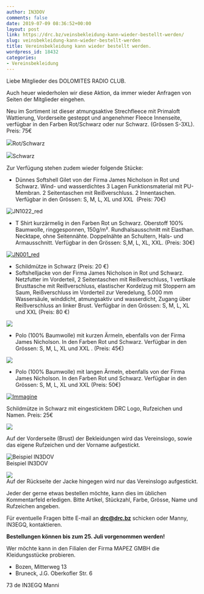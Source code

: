 ```yaml
---
author: IN3DOV
comments: false
date: 2019-07-09 08:36:52+00:00
layout: post
link: https://drc.bz/veinsbekleidung-kann-wieder-bestellt-werden/
slug: veinsbekleidung-kann-wieder-bestellt-werden
title: Vereinsbekleidung kann wieder bestellt werden.
wordpress_id: 18432
categories:
- Vereinsbekleidung
---
```





Liebe Mitglieder des DOLOMITES RADIO CLUB.







Auch heuer wiederholen wir diese Aktion, da immer wieder Anfragen von Seiten der Mitglieder eingehen. 







Neu im Sortiment ist dieser atmungsaktive Strechfleece mit Primaloft Wattierung, Vorderseite gesteppt und angenehmer Fleece Innenseite, verfügbar in den Farben Rot/Schwarz oder nur Schwarz. (Grössen S-3XL). Preis: 75€







![](https://drc.bz/wp-content/uploads/2019/07/JN593-787x1024.jpg)Rot/Schwarz







![](https://drc.bz/wp-content/uploads/2019/07/JN593-1-1-759x1024.jpg)Schwarz







Zur Verfügung stehen zudem wieder folgende Stücke:







  * Dünnes Softshell Gilet von der Firma James Nicholson in Rot und Schwarz. Wind- und wasserdichtes 3 Lagen Funktionsmaterial mit PU-Membran. 2 Seitentaschen mit Reißverschluss. 2 Innentaschen. Verfügbar in den Grössen: S, M, L, XL und XXL  (Preis: 70€)






![JN1022_red](https://drc.bz/wp-content/uploads/2016/04/JN1022_red-185x300.jpg)







  * T Shirt kurzärmelig in den Farben Rot un Schwarz. Oberstoff 100% Baumwolle, ringgesponnen, 150g/m². Rundhalsausschnitt mit Elasthan. Necktape, ohne Seitennähte. Doppelnähte an Schultern, Hals- und Armausschnitt. Verfügbar in den Grössen: S,M, L, XL, XXL. (Preis: 30€)






[![JN001_red](https://drc.bz/wp-content/uploads/2016/04/JN001_red-150x150.jpg)](https://drc.bz/wp-content/uploads/2016/04/JN001_red.jpg)







  * Schildmütze in Schwarz (Preis: 20 €)
  * Softshelljacke von der Firma James Nicholson in Rot und Schwarz. Netzfutter im Vorderteil, 2 Seitentaschen mit Reißverschluss, 1 vertikale Brusttasche mit Reißverschluss, elastischer Kordelzug mit Stoppern am Saum, Reißverschluss im Vorderteil zur Veredelung, 5.000 mm Wassersäule, winddicht, atmungsaktiv und wasserdicht, Zugang über Reißverschluss an linker Brust. Verfügbar in den Grössen: S, M, L, XL und XXL (Preis: 80 €)






![](https://drc.bz/wp-content/uploads/2010/04/Beide-Jacken.bmp)







  * Polo (100% Baumwolle) mit kurzen Ärmeln, ebenfalls von der Firma James Nicholson. In den Farben Rot und Schwarz. Verfügbar in den Grössen: S, M, L, XL und XXL . (Preis: 45€)






![](https://drc.bz/wp-content/uploads/2010/04/beide-polo2.jpg)







  * Polo (100% Baumwolle) mit langen Ärmeln, ebenfalls von der Firma James Nicholson. In den Farben Rot und Schwarz. Verfügbar in den Grössen: S, M, L, XL und XXL (Preis: 50€)






[![Immagine](https://drc.bz/wp-content/uploads/2014/08/Immagine-279x300.jpg)](https://drc.bz/wp-content/uploads/2014/08/Immagine.jpg)







Schildmütze in Schwarz mit  eingesticktem DRC Logo, Rufzeichen und Namen. Preis: 25€







![](https://drc.bz/wp-content/uploads/2019/07/mb035.jpg)







Auf der Vorderseite (Brust) der Bekleidungen wird das Vereinslogo, sowie das eigene Rufzeichen und der Vorname aufgestickt.







![Beispiel IN3DOV](https://drc.bz/wp-content/uploads/2010/04/02042010-150x150.jpg)   
Beispiel IN3DOV 













![](https://drc.bz/wp-content/uploads/2010/04/02042010001.jpg)   
Auf der Rückseite der Jacke hingegen wird nur das Vereinslogo aufgestickt. 













Jeder der gerne etwas bestellen möchte, kann dies im üblichen Kommentarfeld erledigen. Bitte Artikel, Stückzahl, Farbe, Grösse, Name und Rufzeichen angeben.







Für eventuelle Fragen bitte E-mail an [**drc@drc.bz**](mailto:drc@drc.bz) schicken oder Manny, IN3EGQ, kontaktieren.







**Bestellungen können bis zum 25. Juli vorgenommen werden!**







Wer möchte kann in den Filialen der Firma MAPEZ GMBH die Kleidungsstücke probieren.







  * Bozen, Mitterweg 13
  * Bruneck, J.G. Oberkofler Str. 6






73 de IN3EGQ Manni



